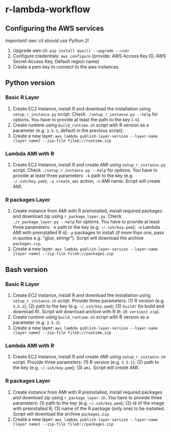 # r-lambda-workflow

## Configuring the AWS services
_Important! awc cli should use Python 2!_

1. Upgrade aws cli: `pip install awscli --upgrade --user`
2. Configure credentials: `aws configure` (provide: AWS Access Key ID, AWS Secret Access Key, Default region name)
3. Create a pem key to connect to the aws instances.

## Python version

### Basic R Layer

1. Create EC2 instance, install R and download the installation using `setup_r_instance.py` script. Check `./setup_r_instance.py --help` for options. You have to provide at least the path to the key (`-k`).
2. Create runtime using `build_runtime.sh` script with R version as a parameter (e.g. `3.5.1`, default in the previous script).
3. Create a new layer: `aws lambda publish-layer-version --layer-name [layer name] --zip-file fileb://runtime.zip`

### Lambda AMI with R

1. Create EC2 instance, install R and create AMI using `setup_r_instance.py` script. Check `./setup_r_instance.py --help` for options. You have to provide at least three parameters: `-k` path to the key (e.g. `~/.ssh/key.pem`); `-a create_ami` action; `-n` AMI name. Script will create AMI.

### R packages Layer

1. Create instance from AMI with R preinstalled, install required packages and download zip using `r_package_layer.py`. Check `./r_package_layer.py --help` for options. You have to provide at least three parameters: `-k` path to the key (e.g. `~/.ssh/key.pem`); `-m` Lambda AMI with preinstalled R id; `-p` packages to install (if more than one, pass in quotes e.g. "glue, stringr"). Script will download the archive `packages.zip`.
2. Create a new layer: `aws lambda publish-layer-version --layer-name [layer name] --zip-file fileb://packages.zip`

## Bash version

### Basic R Layer

1. Create EC2 instance, install R and download the installation using `setup_r_instance.sh` script. Provide three parameters: (1) R version (e.g. `3.5.1`); (2) path to the key (e.g. `~/.ssh/key.pem`); (3) `buildr` (to build and download R). Script will download archive with R (`R-{R version}.zip`).
2. Create runtime using `build_runtime.sh` script with R version as a parameter (e.g. `3.5.1`).
3. Create a new layer: `aws lambda publish-layer-version --layer-name [layer name] --zip-file fileb://runtime.zip`

### Lambda AMI with R

1. Create EC2 instance, install R and create AMI using `setup_r_instance.sh` script. Provide three parameters: (1) R version (e.g. `3.5.1`); (2) path to the key (e.g. `~/.ssh/key.pem`); (3) `ami`. Script will create AMI.

### R packages Layer

1. Create instance from AMI with R preinstalled, install required packages and download zip using `r_package_layer.sh`. You have to provide three parameters: (1) path to the key (e.g. `~/.ssh/key.pem`); (2) id of the image with preinstalled R; (3) name of the R package (only one) to be installed. Script will download the archive `packages.zip`.
2. Create a new layer: `aws lambda publish-layer-version --layer-name [layer name] --zip-file fileb://packages.zip`
